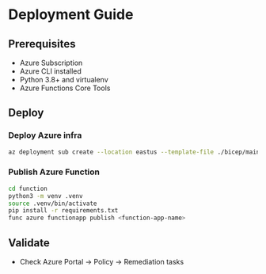 # Deployment Guide

## Prerequisites

- Azure Subscription
- Azure CLI installed
- Python 3.8+ and virtualenv
- Azure Functions Core Tools

## Deploy

### Deploy Azure infra

```bash
az deployment sub create --location eastus --template-file ./bicep/main.bicep
```

### Publish Azure Function

```bash
cd function
python3 -m venv .venv
source .venv/bin/activate
pip install -r requirements.txt
func azure functionapp publish <function-app-name>
```

## Validate

- Check Azure Portal → Policy → Remediation tasks
